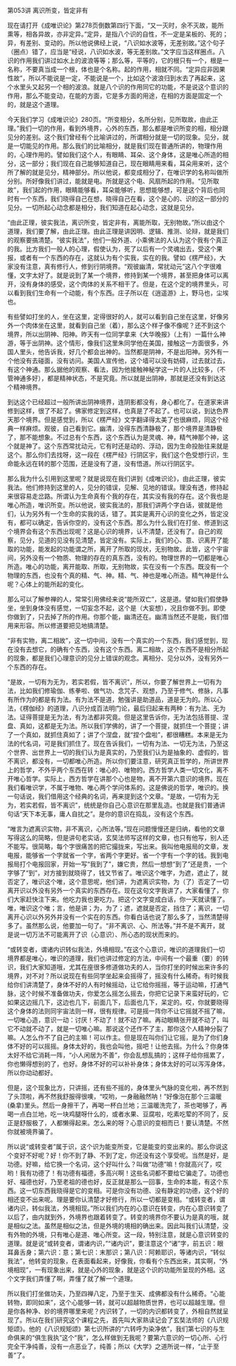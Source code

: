   

第053讲 离识所变，皆定非有

现在请打开《成唯识论》第278页倒数第四行下面，“又一灭时，余不灭故，能所熏等，相各异故，亦非定异。”定异，是指八个识的自性，不一定是呆板的、死的；异，有差别、变动的。所以他说佛经上说，“八识如水波等，无差别故。”这个句子（圈点）错了，应当是“经说，八识如水波，等无差别故。”文字应当这样圈点。八识的作用我们讲过如水上的波浪等等；那么等，平等的，它的根只有一个，根是一名称，不要真当成一个根，体也是个名称。起的作用，相就不同。“定异应非因果性故”，所以不能说是一定，不能说是一个，比如这个波浪归到水去了再起来，这个水里头又起另一个相的波浪。就是八个识的作用同它的功能，不是说这个意识的作用，那么不能变动，在能的方面，它是多方面的用途，在相的方面是固定一个的，就是这个道理。

今天我们学习《成唯识论》280页。“所变相分，名所分别，见所取故，由此正理。”我们一切的作用，看到外境界，心外的东西，那么都是唯识所变的相，相分跟见分的差别。这个我们曾经有个比喻讲过的，所谓相分就是一切的现象。见分，就是一切能见的作用。那么我们的比喻相分，就是我们现在普通所讲的，物理作用的，心理作用的。譬如我们这个人，有眼睛、耳朵、这个身体，这是唯心所造的相分，这一部分；我们现在自己能够知道自己，现在眼睛用来看，耳朵用来听，这个所了解的就是见分，精神部分。所以他说，都变成相分了，在唯识学的名称叫做所分别。所好像我们讲过，能就是电。所就是这个电、风扇所起的作用。“见所取故”，我们起的作用，眼睛能够看，耳朵能够听，思想能够想，可是这个背后也同时有一个东西，我们晓得自己在想，晓得自己在看，这个是心的、识的这一部分的见分。一切所起心动念都是相分，我们知道在起心动念，这就是见分。

“由此正理，彼实我法，离识所变，皆定非有，离能所取，无别物故。”所以由这个道理，我们要了解，由此正理。由此正理是讲因明、逻辑、推测、论辩，就是我们的观察要搞清楚。“彼实我法”，他们一般外道、小乘佛法的人认为这个我有个真正的我。比方我们一般人的心理，假使认为，死了以后有一个灵魂出去，受这个果报，或者有一个东西的存在，这就认为有个实我，实在的我。譬如《楞严经》，大家没有注意，真有修行人，修到行阴境界。“观彼幽清，常扰动元”这八个字很难懂，文字太好了。就是说到了某一个境界，修持到某一个境界，甚至把身体可以离开，没有身体的感受，这个肉体的关系不相干了。但是，在这个定的境界里头，可以看到我们生命有一个动能，有个东西。庄子所以在《逍遥游》上，野马也，尘埃也。

有些譬如打坐的人，坐在这里，定得很好的人，就可以看到自己坐在这里，好像另外一个肉体坐在这里，就看到自己坐（着），那么这个样子像不像呢？还不到这个境界，所以出阴神、阳神。昨天有一位同学拿来《大华晚报》（上有）一篇什么神游，等于出阴神。这个情形，像我们这里朱同学他在美国，接触这一方面很多，外国人里头，他告诉我，好几个都会出神的。当然都是阴神，不是出阳神。另外有一个他没有去碰面，没有访问。美国人宣传他，这个墙可以没有妨碍，过去就过去，有这个神通。那么据他的观察、看法，因为他接触神秘学这一片的人比较多，（不管神通多好），都是精神状态，不是究竟。所以就是出阴神，那就是还没有到达这个精神境界。

到达这个已经超过一般所讲出阴神境界，连阴影都没有，身心都化了。在道家来讲修到这样，很了不起了。佛家修定到这样，也真是了不起了。也可以说，到达色界天那个境界。但是感觉到，所以《楞严经》文字翻译得太美了也很麻烦，同这个经典一样麻烦。观彼，自己看到它。幽清，没得东西清静极了，那个境界是清静极了，那不能想象。不过总有个东西，这个东西认为是灵魂、神，精气神那个神，这个就是神了。这个东西常扰动元，它有时还是动的、浮动，因为生命投胎往来就是这个。那么你们去找呀，这一段在《楞严经》行阴区宇，我们这个色受想行识，生命能永远在转的那个范围，还是没有了道，没有悟道。所以行阴区宇。

那么我为什么引用到这里呢？就是说现在我们讲到《成唯识论》，由此正理，彼实我法。他们修持到这里的人，见分的错误，见解、见地的错误。理没有透，修持起来很容易走岔路。所谓认为生命真有个我的存在，其实没有我的存在。这个我也是唯心所造，唯识所变。所以他说，彼实我法的，那我们讲两个字白话，彼就是他们，认为另外有一个生命的实我的话，错了。其实是离开心识的变化之外，皆定没有，都可以确定，告诉你空的，没有这个东西。那么为什么我们在打坐、修道到这个境界会有这个东西出现呢？这是心识的境界，认不清楚，还没有了。自己的观察，见分，见道的见没有见清楚，皆定没有。实际上，我们的心、意、识离开了能取的功能，能发起的功能谓之所，离开了所取的现状，无别物故。此皆，这个宇宙间，另外没有一个物质、物理的存在的真东西，没有的。物理世界的一切都是唯心所造。唯心的功能，离开能取、所取，无别物故，实在没有一个东西。既没有一个物理的东西，也没有个真的精、气、神。精、气、神也是唯心所造。精气神是什么呢？心体上的能所起的变化。

那么可以了解参禅的人，常常引用佛经来说“能所双亡”，这是道。譬如我们假使静坐，坐到身体没有感觉，一切妄念不起，这个是（大妄想），况且你做不到。即使你做到了，只去掉了所的作用。你那个能，幽清还在。幽清当然还不是能，我们借用来形容。所以修道要把见地搞清楚。

“非有实物，离二相故”，这一切中间，没有一个真实的一个东西，我们感觉到，现在没有去想它，的确有个东西，没有这个东西。离二相故，这个东西不是相分所起的现象，都是我们心理意识的见分上错误的观念。离相分、见分以外，没有另外一个东西的存在。

“是故，一切有为无为，若实若假，皆不离识”，所以，你要了解世界上一切有为法，比如我们修瑜伽、练拳啦、做气功、念咒子、观想，乃至于修气、修脉，凡事有所作为的都是有为法。有为法不是道，勉强讲是助道品，道是无为的。所以心法，《楞伽经》的道理，八识分成百法明门论，最后归起来有两种：有为法、无为法。证得菩提是无为法，有为法都非究竟。但是这里告诉你，无为法包括菩提、涅盘、真如，这都是无为法。所以我们学佛的，讲了一个菩提，就抓住一个菩提；讲了一个真如，就抓住真如了；讲了个涅盘，就“捏个盘啦”，都很糟糕。本来是无为法的代名词，可是我们抓住了。现在告诉我们，一切有为法、一切无为法，乃至这个世界、出世界上一切的我们认为是真实的，乃至我们认为是抽象的、虚假的，皆不离识，都没有，一切都唯心所造。所以你们要注意，研究真正哲学的，所讲世界上的哲学，不外乎两个东西在转：唯心的、唯物的。西方哲学人类一切文化，离不开唯心哲学。实际上，西方哲学在讲那个心也是物，离不开第六意识的境界。现在我们看唯识学，不属于唯物、唯心两个学问体系的。这是佛说的哲学，唯识的。换一句话说，我们借用这个经典的名词，再来提到这个文章。“是故，一切有为无为，若实若假，皆不离识”，统统是你自己心意识在那里乱造。也就是我们普通讲句话“天下本无事，庸人自扰之”。是你的意识在捣乱，没有这个东西。

“唯言为遮离识实物，非不离识，心所法等。”现在问题慢慢还是归纳，看他的文章写得这么的简略，但是讲句老实话，玄奘法师写这样的文章，也只有他写，别人还不能写。很简略，每个字很痛苦的把它撮拢来，写出来。我叫他电报局的文章，发电报，能够省一个字就省一个字，省两个字更好。省一个字有一个字的钱。我到电报局打个电报回家，开始一写“我到了”，嫌它贵，然后一想想“到了”还是贵，一个字够了“到”，对方接到就晓得了，钱又节省了。唯识这个唯字，为遮，遮止了，就否定了，唯识这个唯，这个意思呢，他们讲，为遮离识实物，为（了）否定了一切离开识以外没有另外一个真实的东西存在。现在这句文字我讲了，大家看懂了，你们大家赶快注下来。他吃力我也更吃力。把这个文字变成白话，你一天就读懂了。唯，唯识这个唯；言，他是讲；为，为了；遮，遮就是否定，挡住了；离识，一切离开心识以外另外并没有一个实在的东西。你看白话也说了那么多了，当然清楚得多了。虽然那么说，他要加一句了。“非不离识、心、所法等。”并不是不离开，就是说一切万法不可能离开了识（心意识）、所心态的现状而来的。

“或转变者，谓诸内识转似我法，外境相现。”在这个心意识，唯识的道理我们一切境界都是唯心，唯识的道理，我们也讲过修定的方法，中间有一个最重（要）的转识，我们大家知道哦，尤其在座很多修道做功夫的人，当你打坐的时候出来许多的境界，对不对？所以说现在有些同学坐起来会摇得了，摇没有什么稀奇。有时候我给你们讲清楚了，身体不好的人有时候摇动，让它给你摇摇，等于运动嘛，打通气脉，这个时候不准备做功夫，你爱怎么摇怎么摇去，你把它记录下来蛮好玩的，它如果这边摇几下，这边也几下，前面几下，后面也几下，呆定的。哎，你就要晓得这个身体的法则同宇宙法则一样，很有规律。可是摇一阵你不让它摇就不摇了嘛，一切唯心造，意识一动：讨厌！不动了！就不动了嘛。再动眼睛张开就不动了，叫它不动就不动了，就是一切唯心嘛。那说这个还作不了主，那你这个人精神分裂了嘛。人怎么作不了自己的主嘛！可以作主。但是现在叫你们让它摇，是为了你们身体不好的可以摇摇。身体太好的，我也会叫他，摇吧！让他去摇。为什么？你身体太好不给它消耗一阵，“小人闲居为不善”，你会乱想乱搞的；这样子给你摇累了，你也懒得想别的了，也好。身体不好的可以补补身体；身体太好的可以泻泻身体，所以你动动都好。

但是，这个现象比方，只讲摇，还有些不摇的，身体里头气脉的变化啦，再不然到了头顶啦，再不然我舒服得很噢，“哎哟，一身融融然呐！”好像泡在那个三温暖(桑拿)里头。然后一身擦干了，再喝一杯白兰地；三温暖洗完了，茶也喝够了，再喝一点白兰地，吃一块鸡腿呀什么的，或者水果、豆腐啦，吃素吃荤的不同了，反正是舒服极了，人都懒得起来。怎么来的呀？心意识的变相而已！要认清楚。不然你就被境界骗了。

所以说“或转变者”属于识，这个识为能变所变，它是能变的变出来的。那么你说这个变好不好呢？好！你不到了静、不到了定，你还没有这个享受呢。当然是好，是功德。好嘛，给它换一个名词，这个好叫什么？叫做“功德”嘛！你就高兴了，哎哟！我有功德了！有功德有福德，多高兴啊！这些名词都不要给它骗走了。功德也好、福德也好，乃至老祖的德也好，反正就是那么一回事，生命的本能，有这个东西。这一切东西我晓得是它的变相。可是你没有功德、没有静定的功德，这个好的相还变不出来呢。理是要你认清楚才好修行，所以一切都是变相。“或转变者，谓诸内识，转似我法，外境相现。”所以我们内在的心意识在转变，内在心意识转变了以后了，由内就到外，外境界也跟着转变了。转变的境界你不要认为是真的哦，就是相似之法。虽然是相似之法，但是外境的境相的确出来。因此叫我们认清楚，没有外物的外境，只有唯心是道、唯心所变。这一段，特别注意，就是心意识转变的道理。就是说“或转变者，谓诸内识，”“诸内识”，要注意这个“诸”字，前五识：眼耳鼻舌身；第六识：意；第七识：末那识；第八识：阿赖耶识，等诸内识，“转似我法”，他转变的现象，在表面看起来，好像我，你看有个东西出来，其实啊，“外境相现”，一有现象出来，就是心外的现象，就是这个识的功能所呈现的外相。这个文字我们弄懂了啊，弄懂了就了解一个道理。

所以我们打坐做功夫，乃至四禅八定，乃至于生天、成佛都没有什么稀奇。“心能转物，即同如来”，这个心能够一转，就可以超越物质世界，也可以超越生理。但是你各种净、妙的境界哪里来呢？内识转了，一切的内识都转变了，外相自然就呈现了。所以在我们研究这个课程之先，首先叫大家熟读记会了玄奘法师的《八识规矩颂》。他的《八识规矩颂》第七识所讲的“六转呼为染净依”，我们第七识的与生命俱来的“俱生我执”这个“我”，怎么样做到无我呢？要第六意识的一切心所、心行完全干净纯善，没有一点恶业了，纯善；所以《大学》之道所说一样，“止于至善”了。